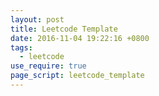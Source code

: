 ```yaml
---
layout: post
title: Leetcode Template
date: 2016-11-04 19:22:16 +0800
tags:
  - leetcode
use_require: true
page_script: leetcode_template
---
```


<div class="ace-editor" id="src-box"></div>
<div class="ace-editor" id="out-box"></div>
